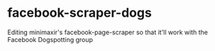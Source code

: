 # facebook-scraper-dogs
Editing minimaxir's facebook-page-scraper so that it'll work with the Facebook Dogspotting group
